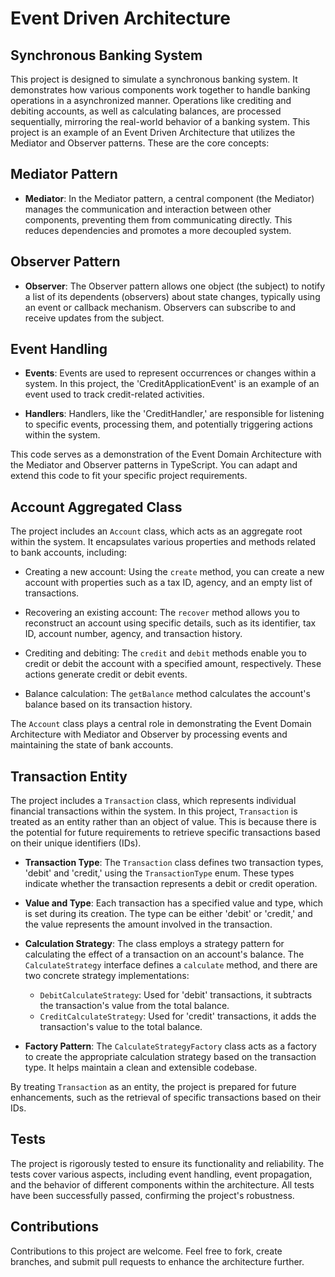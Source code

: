 # Event Driven Architecture

## Synchronous Banking System

This project is designed to simulate a synchronous banking system. It demonstrates how various components work together to handle banking operations in a asynchronized manner. Operations like crediting and debiting accounts, as well as calculating balances, are processed sequentially, mirroring the real-world behavior of a banking system. This project is an example of an Event Driven Architecture that utilizes the Mediator and Observer patterns. These are the core concepts:

## Mediator Pattern

- **Mediator**: In the Mediator pattern, a central component (the Mediator) manages the communication and interaction between other components, preventing them from communicating directly. This reduces dependencies and promotes a more decoupled system.

## Observer Pattern

- **Observer**: The Observer pattern allows one object (the subject) to notify a list of its dependents (observers) about state changes, typically using an event or callback mechanism. Observers can subscribe to and receive updates from the subject.

## Event Handling

- **Events**: Events are used to represent occurrences or changes within a system. In this project, the 'CreditApplicationEvent' is an example of an event used to track credit-related activities.

- **Handlers**: Handlers, like the 'CreditHandler,' are responsible for listening to specific events, processing them, and potentially triggering actions within the system.

This code serves as a demonstration of the Event Domain Architecture with the Mediator and Observer patterns in TypeScript. You can adapt and extend this code to fit your specific project requirements.

## Account Aggregated Class

The project includes an `Account` class, which acts as an aggregate root within the system. It encapsulates various properties and methods related to bank accounts, including:

- Creating a new account: Using the `create` method, you can create a new account with properties such as a tax ID, agency, and an empty list of transactions.

- Recovering an existing account: The `recover` method allows you to reconstruct an account using specific details, such as its identifier, tax ID, account number, agency, and transaction history.

- Crediting and debiting: The `credit` and `debit` methods enable you to credit or debit the account with a specified amount, respectively. These actions generate credit or debit events.

- Balance calculation: The `getBalance` method calculates the account's balance based on its transaction history.

The `Account` class plays a central role in demonstrating the Event Domain Architecture with Mediator and Observer by processing events and maintaining the state of bank accounts.

## Transaction Entity

The project includes a `Transaction` class, which represents individual financial transactions within the system. In this project, `Transaction` is treated as an entity rather than an object of value. This is because there is the potential for future requirements to retrieve specific transactions based on their unique identifiers (IDs).

- **Transaction Type**: The `Transaction` class defines two transaction types, 'debit' and 'credit,' using the `TransactionType` enum. These types indicate whether the transaction represents a debit or credit operation.

- **Value and Type**: Each transaction has a specified value and type, which is set during its creation. The type can be either 'debit' or 'credit,' and the value represents the amount involved in the transaction.

- **Calculation Strategy**: The class employs a strategy pattern for calculating the effect of a transaction on an account's balance. The `CalculateStrategy` interface defines a `calculate` method, and there are two concrete strategy implementations:
  - `DebitCalculateStrategy`: Used for 'debit' transactions, it subtracts the transaction's value from the total balance.
  - `CreditCalculateStrategy`: Used for 'credit' transactions, it adds the transaction's value to the total balance.

- **Factory Pattern**: The `CalculateStrategyFactory` class acts as a factory to create the appropriate calculation strategy based on the transaction type. It helps maintain a clean and extensible codebase.

By treating `Transaction` as an entity, the project is prepared for future enhancements, such as the retrieval of specific transactions based on their IDs.

## Tests

The project is rigorously tested to ensure its functionality and reliability. The tests cover various aspects, including event handling, event propagation, and the behavior of different components within the architecture. All tests have been successfully passed, confirming the project's robustness.

## Contributions

Contributions to this project are welcome. Feel free to fork, create branches, and submit pull requests to enhance the architecture further.

